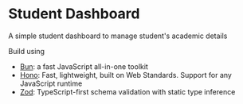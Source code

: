 # Student Dashboard

A simple student dashboard to manage student's academic details

Build using

- [Bun](https://bun.sh/): a fast JavaScript all-in-one toolkit
- [Hono](https://hono.dev/): Fast, lightweight, built on Web Standards. Support for any JavaScript runtime
- [Zod](https://zod.dev/): TypeScript-first schema validation with static type inference
